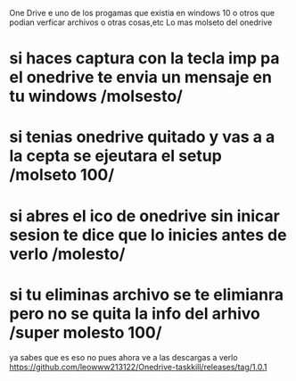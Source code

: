 
One Drive e uno de los progamas que existia en windows 10 o otros
que podian verficar archivos o otras cosas,etc
Lo mas molseto del onedrive
#
#
#
# si haces captura con la tecla imp pa el onedrive te envia un mensaje en tu windows /molsesto/
# si tenias onedrive quitado y vas a a la cepta se ejeutara el setup /molseto 100/
# si abres el ico de onedrive sin inicar sesion te dice que lo inicies antes de verlo /molesto/
# si tu eliminas archivo se te elimianra pero no se quita la info del arhivo /super molesto 100/
ya sabes que es eso no pues ahora ve a las descargas a verlo https://github.com/leowww213122/Onedrive-taskkill/releases/tag/1.0.1

